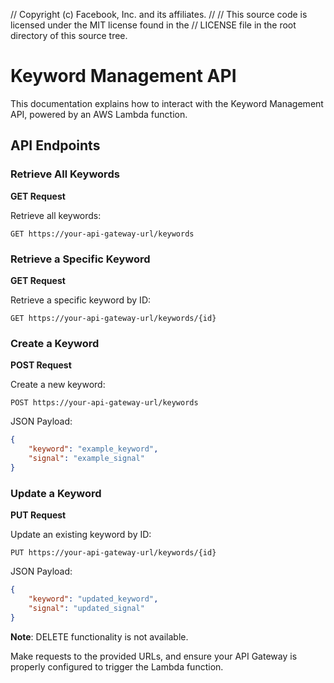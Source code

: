 // Copyright (c) Facebook, Inc. and its affiliates.
//
// This source code is licensed under the MIT license found in the
// LICENSE file in the root directory of this source tree.

# Keyword Management API

This documentation explains how to interact with the Keyword Management API, powered by an AWS Lambda function.

## API Endpoints

### Retrieve All Keywords

**GET Request**

Retrieve all keywords:

```
GET https://your-api-gateway-url/keywords
```

### Retrieve a Specific Keyword

**GET Request**

Retrieve a specific keyword by ID:

```
GET https://your-api-gateway-url/keywords/{id}
```

### Create a Keyword

**POST Request**

Create a new keyword:

```
POST https://your-api-gateway-url/keywords
```

JSON Payload:

```json
{
    "keyword": "example_keyword",
    "signal": "example_signal"
}
```

### Update a Keyword

**PUT Request**

Update an existing keyword by ID:

```
PUT https://your-api-gateway-url/keywords/{id}
```

JSON Payload:

```json
{
    "keyword": "updated_keyword",
    "signal": "updated_signal"
}
```

**Note**: DELETE functionality is not available.

Make requests to the provided URLs, and ensure your API Gateway is properly configured to trigger the Lambda function.

